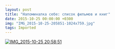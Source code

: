 ```yaml
---
layout: post
title: "Напоминалка себе: список фильмов и книг"
date: 2015-10-25 00:00:00 +0300
img: "IMG_2015-10-25-205851-1024x759.jpg"
tags: Imported
---
```


[![IMG_2015-10-25 20:58:51](/blog/assets/img/IMG_2015-10-25-205851-1024x759.jpg)](https://vlaim.s3.amazonaws.com/uploads/2015/10/IMG_2015-10-25-205851.jpg)